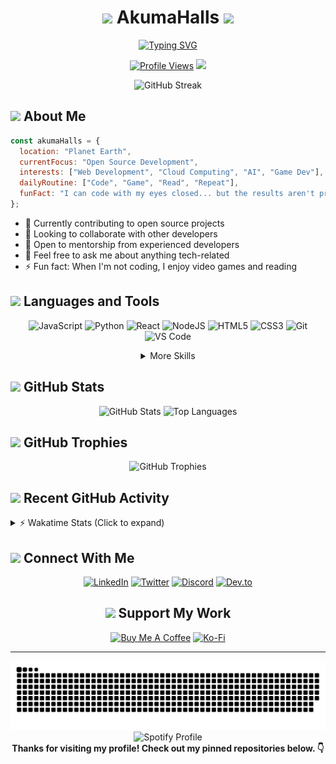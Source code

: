 <div align="center">
  
# <img src="https://raw.githubusercontent.com/Tarikul-Islam-Anik/Animated-Fluent-Emojis/master/Emojis/Smilies/Smiling%20Face%20with%20Sunglasses.png" width="30px"> AkumaHalls <img src="https://raw.githubusercontent.com/Tarikul-Islam-Anik/Animated-Fluent-Emojis/master/Emojis/Smilies/Smiling%20Face%20with%20Sunglasses.png" width="30px">

[![Typing SVG](https://readme-typing-svg.demolab.com?font=Fira+Code&pause=1000&color=F727A5&center=true&vCenter=true&width=435&lines=Open+Source+Enthusiast;Full+Stack+Developer;Always+Learning+New+Things)](https://git.io/typing-svg)

[![Profile Views](https://komarev.com/ghpvc/?username=akumahalls&label=Profile%20views&color=0e75b6&style=flat)](https://github.com/akumahalls)
[![](https://visitcount.itsvg.in/api?id=akumahalls&icon=5&color=1)](https://visitcount.itsvg.in)

</div>

<div align="center">
  <img src="https://github-readme-streak-stats.herokuapp.com/?user=akumahalls&theme=radical&hide_border=true" alt="GitHub Streak">
</div>

## <img src="https://raw.githubusercontent.com/Tarikul-Islam-Anik/Animated-Fluent-Emojis/master/Emojis/People/Technologist.png" width="25px"> About Me

```javascript
const akumaHalls = {
  location: "Planet Earth",
  currentFocus: "Open Source Development",
  interests: ["Web Development", "Cloud Computing", "AI", "Game Dev"],
  dailyRoutine: ["Code", "Game", "Read", "Repeat"],
  funFact: "I can code with my eyes closed... but the results aren't pretty!"
};
```

- 🔭 Currently contributing to open source projects
- 👯 Looking to collaborate with other developers
- 🤔 Open to mentorship from experienced developers
- 💬 Feel free to ask me about anything tech-related
- ⚡ Fun fact: When I'm not coding, I enjoy video games and reading

## <img src="https://raw.githubusercontent.com/Tarikul-Islam-Anik/Animated-Fluent-Emojis/master/Emojis/Objects/Hammer%20and%20Wrench.png" width="25px"> Languages and Tools

<div align="center">

  ![JavaScript](https://img.shields.io/badge/javascript-%23323330.svg?style=for-the-badge&logo=javascript&logoColor=%23F7DF1E)
  ![Python](https://img.shields.io/badge/python-3670A0?style=for-the-badge&logo=python&logoColor=ffdd54)
  ![React](https://img.shields.io/badge/react-%2320232a.svg?style=for-the-badge&logo=react&logoColor=%2361DAFB)
  ![NodeJS](https://img.shields.io/badge/node.js-6DA55F?style=for-the-badge&logo=node.js&logoColor=white)
  ![HTML5](https://img.shields.io/badge/html5-%23E34F26.svg?style=for-the-badge&logo=html5&logoColor=white)
  ![CSS3](https://img.shields.io/badge/css3-%231572B6.svg?style=for-the-badge&logo=css3&logoColor=white)
  ![Git](https://img.shields.io/badge/git-%23F05033.svg?style=for-the-badge&logo=git&logoColor=white)
  ![VS Code](https://img.shields.io/badge/Visual%20Studio%20Code-0078d7.svg?style=for-the-badge&logo=visual-studio-code&logoColor=white)
  
  <details>
    <summary>More Skills</summary>
    <img src="https://media3.giphy.com/media/ln7z2eWriiQAllfVcn/200w.webp" width="60" alt="JavaScript">
    <img src="https://i.giphy.com/media/LMt9638dO8dftAjtco/200.webp" width="60" alt="Python">
    <img src="https://i.giphy.com/media/eNAsjO55tPbgaor7ma/200w.webp" width="60" alt="React">
    <img src="https://i.giphy.com/media/VgGthkhUvGgOit7Y9i/200.webp" width="60" alt="Swift">
    <img src="https://media3.giphy.com/media/kdFc8fubgS31b8DsVu/giphy.webp" width="60" alt="Node.js">
    <img src="https://i.giphy.com/media/KzJkzjggfGN5Py6nkT/200.webp" width="60" alt="CSS">
    <img src="https://i.giphy.com/media/IdyAQJVN2kVPNUrojM/200.webp" width="60" alt="VSCode">
  </details>
</div>

## <img src="https://raw.githubusercontent.com/Tarikul-Islam-Anik/Animated-Fluent-Emojis/master/Emojis/Objects/Bar%20Chart.png" width="25px"> GitHub Stats

<div align="center">
  <img src="https://github-readme-stats.vercel.app/api?username=akumahalls&show_icons=true&theme=radical&hide_border=true" alt="GitHub Stats" height="170">
  <img src="https://github-readme-stats.vercel.app/api/top-langs/?username=akumahalls&layout=compact&theme=radical&hide_border=true" alt="Top Languages" height="170">
</div>

## <img src="https://raw.githubusercontent.com/Tarikul-Islam-Anik/Animated-Fluent-Emojis/master/Emojis/Objects/Trophy.png" width="25px"> GitHub Trophies

<div align="center">
  <img src="https://github-profile-trophy.vercel.app/?username=akumahalls&theme=radical&no-frame=true&margin-w=15&margin-h=15&row=1&column=6" alt="GitHub Trophies">
</div>

## <img src="https://raw.githubusercontent.com/Tarikul-Islam-Anik/Animated-Fluent-Emojis/master/Emojis/Objects/Memo.png" width="25px"> Recent GitHub Activity

<!--START_SECTION:activity-->
<!-- This will be automatically updated with your recent GitHub activity using GitHub Actions -->
<!--END_SECTION:activity-->

<details>
  <summary>⚡ Wakatime Stats (Click to expand)</summary>
  <br>
  <img src="https://github-readme-stats.vercel.app/api/wakatime?username=akumahalls&theme=radical&hide_border=true" alt="Wakatime Stats">
</details>

## <img src="https://raw.githubusercontent.com/Tarikul-Islam-Anik/Animated-Fluent-Emojis/master/Emojis/Objects/Link.png" width="25px"> Connect With Me

<div align="center">
  
  [![LinkedIn](https://img.shields.io/badge/LinkedIn-0077B5?style=for-the-badge&logo=linkedin&logoColor=white)](https://linkedin.com/in/akumahalls)
  [![Twitter](https://img.shields.io/badge/Twitter-1DA1F2?style=for-the-badge&logo=twitter&logoColor=white)](https://twitter.com/akumahalls)
  [![Discord](https://img.shields.io/badge/Discord-%235865F2.svg?style=for-the-badge&logo=discord&logoColor=white)](https://discord.gg/yourserver)
  [![Dev.to](https://img.shields.io/badge/dev.to-0A0A0A?style=for-the-badge&logo=dev.to&logoColor=white)](https://dev.to/akumahalls)

</div>

<div align="center">
  
## <img src="https://raw.githubusercontent.com/Tarikul-Islam-Anik/Animated-Fluent-Emojis/master/Emojis/Hand%20gestures/Handshake.png" width="25px"> Support My Work

  [![Buy Me A Coffee](https://img.shields.io/badge/Buy%20Me%20a%20Coffee-ffdd00?style=for-the-badge&logo=buy-me-a-coffee&logoColor=black)](https://buymeacoffee.com/akumahalls)
  [![Ko-Fi](https://img.shields.io/badge/Ko--fi-F16061?style=for-the-badge&logo=ko-fi&logoColor=white)](https://ko-fi.com/akumahalls)
  
</div>

---

<div align="center">
  <picture>
    <source media="(prefers-color-scheme: dark)" srcset="https://raw.githubusercontent.com/platane/platane/output/github-contribution-grid-snake-dark.svg">
    <source media="(prefers-color-scheme: light)" srcset="https://raw.githubusercontent.com/platane/platane/output/github-contribution-grid-snake.svg">
    <img alt="github contribution grid snake animation" src="https://raw.githubusercontent.com/platane/platane/output/github-contribution-grid-snake.svg">
  </picture>
</div>

<div align="center">
  <img src="https://spotify-github-profile.vercel.app/api/view?uid=31wzn5co3zo2stveltvqhemgnkhu&cover_image=true&theme=default&show_offline=false&background_color=121212" alt="Spotify Profile"/>
</div>

<div align="center">
  <b>Thanks for visiting my profile! Check out my pinned repositories below. 👇</b>
</div>
